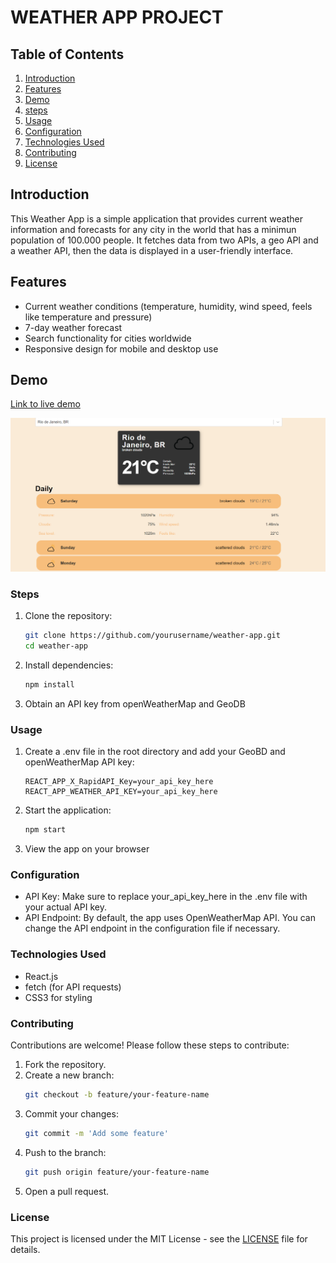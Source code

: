 # WEATHER APP PROJECT

## Table of Contents
1. [Introduction](#introduction)
2. [Features](#features)
3. [Demo](#demo)
4. [steps](#steps)
5. [Usage](#usage)
6. [Configuration](#configuration)
7. [Technologies Used](#technologies-used)
8. [Contributing](#contributing)
9. [License](#license)

## Introduction
This Weather App is a simple application that provides current weather information and forecasts for any city in the world that has a minimun population of 100.000 people. It fetches data from two APIs, a geo API and a weather API, then the data is displayed in a user-friendly interface.

## Features
- Current weather conditions (temperature, humidity, wind speed, feels like temperature and pressure)
- 7-day weather forecast
- Search functionality for cities worldwide
- Responsive design for mobile and desktop use

## Demo
[Link to live demo](https://bertholo.github.io/weather-app/)

![Weather App Screenshot](public/screenshot/weather-app-pic.png)

### Steps
1. Clone the repository:
   ```bash
   git clone https://github.com/yourusername/weather-app.git
   cd weather-app
2. Install dependencies:
   ```bash
   npm install
3. Obtain an API key from openWeatherMap and GeoDB

### Usage
1. Create a .env file in the root directory and add your GeoBD and openWeatherMap API key:

   ```env
   REACT_APP_X_RapidAPI_Key=your_api_key_here
   REACT_APP_WEATHER_API_KEY=your_api_key_here
2. Start the application:

   ```bash
   npm start
3. View the app on your browser

### Configuration
* API Key: Make sure to replace your_api_key_here in the .env file with your actual API key.
* API Endpoint: By default, the app uses OpenWeatherMap API. You can change the API endpoint in the configuration file if necessary.

### Technologies Used
* React.js
* fetch (for API requests)
* CSS3 for styling

### Contributing
Contributions are welcome! Please follow these steps to contribute:

1. Fork the repository.
2. Create a new branch:
   ```bash
   git checkout -b feature/your-feature-name
3. Commit your changes:
   ```bash
   git commit -m 'Add some feature'
4. Push to the branch:
   ```bash
   git push origin feature/your-feature-name
5. Open a pull request.

### License
This project is licensed under the MIT License - see the [LICENSE](LICENSE) file for details.
